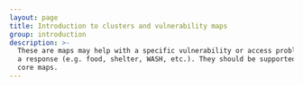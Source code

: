 ```yaml
---
layout: page
title: Introduction to clusters and vulnerability maps
group: introduction
description: >-
  These are maps may help with a specific vulnerability or access problem during
  a response (e.g. food, shelter, WASH, etc.). They should be supported by the
  core maps.
---
```


